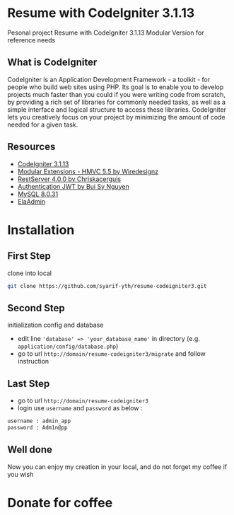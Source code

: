 # Resume with CodeIgniter 3.1.13

Pesonal project Resume with CodeIgniter 3.1.13 Modular Version for reference needs

## What is CodeIgniter

CodeIgniter is an Application Development Framework - a toolkit - for people
who build web sites using PHP. Its goal is to enable you to develop projects
much faster than you could if you were writing code from scratch, by providing
a rich set of libraries for commonly needed tasks, as well as a simple
interface and logical structure to access these libraries. CodeIgniter lets
you creatively focus on your project by minimizing the amount of code needed
for a given task.

## Resources

- [CodeIgniter 3.1.13](https://github.com/bcit-ci/CodeIgniter)
- [Modular Extensions - HMVC 5.5 by Wiredesignz](https://bitbucket.org/wiredesignz/codeigniter-modular-extensions-hmvc)
- [RestServer 4.0.0 by Chriskacerguis](https://github.com/chriskacerguis/codeigniter-restserver)
- [Authentication JWT by Bui Sy Nguyen](https://github.com/firebase/php-jwt)
- [MySQL 8.0.31](https://dev.mysql.com/doc/relnotes/mysql/8.0/en/news-8-0-3.html)
- [ElaAdmin](https://colorlib.com/polygon/elaadmin/index.html)


# Installation

## First Step
clone into local
```sh
git clone https://github.com/syarif-yth/resume-codeigniter3.git
```

## Second Step
initialization config and database 
* edit line `'database' => 'your_database_name'` in directory (e.g. `application/config/database.php`)
* go to url `http://domain/resume-codeigniter3/migrate` and follow instruction

## Last Step
* go to url `http://domain/resume-codeigniter3`
* login use `username` and `password` as below :
```sh
username : admin_app
password : Adm1n@pp
```

## Well done
Now you can enjoy my creation in your local, and do not forget my coffee if you wish

# Donate for coffee

<!-- <img alt="Donate" src="assets/img/barcode.jpeg" width="250px"> -->

